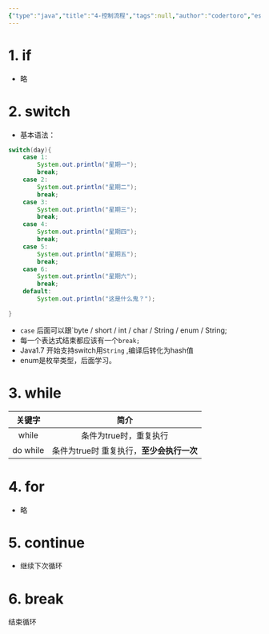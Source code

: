 ```yaml
---
{"type":"java","title":"4-控制流程","tags":null,"author":"codertoro","establish":"2025-03-17","update":"2025-03-17","dg-publish":true,"permalink":"/Projects/07-Java/4-控制流程/","dgPassFrontmatter":true,"created":"2025-03-17T17:42:40.401+08:00","updated":"2025-05-06T09:20:07.446+08:00"}
---
```


# 1. if
- 略
# 2. switch
- 基本语法：
```java
switch(day){
	case 1:
		System.out.println("星期一");
		break;
	case 2:
		System.out.println("星期二");
		break;
	case 3:
		System.out.println("星期三");
		break;
	case 4:
		System.out.println("星期四");
		break;
	case 5:
		System.out.println("星期五");
		break;
	case 6:
		System.out.println("星期六");
		break;
	default:
		System.out.println("这是什么鬼？");
	
}
```
- `case` 后面可以跟`byte / short / int / char / String / enum / String;
- 每一个表达式结束都应该有一个`break;`
- Java1.7 开始支持switch用`String` ,编译后转化为hash值
- enum是枚举类型，后面学习。
# 3. while

|   关键字    |            简介             |
| :------: | :-----------------------: |
|  while   |       条件为true时，重复执行       |
| do while | 条件为true时 重复执行，**至少会执行一次** |
# 4. for
- 略
# 5. continue
- 继续下次循环
# 6. break
结束循环